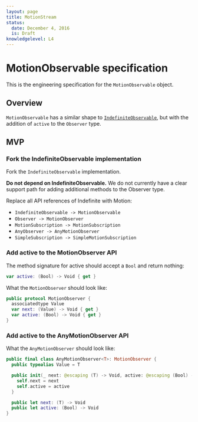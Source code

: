 ```yaml
---
layout: page
title: MotionStream
status:
  date: December 4, 2016
  is: Draft
knowledgelevel: L4
---
```


# MotionObservable specification

This is the engineering specification for the `MotionObservable` object.

## Overview

`MotionObservable` has a similar shape to [`IndefiniteObservable`](IndefiniteObservable), but with
the addition of `active` to the `Observer` type.

## MVP

### Fork the IndefiniteObservable implementation

Fork the `IndefiniteObservable` implementation.

**Do not depend on IndefiniteObservable.** We do not currently have a clear support path for adding
additional methods to the Observer type.

Replace all API references of Indefinite with Motion:

- `IndefiniteObservable -> MotionObservable`
- `Observer -> MotionObserver`
- `MotionSubscription -> MotionSubscription`
- `AnyObserver -> AnyMotionObserver`
- `SimpleSubscription -> SimpleMotionSubscription`

### Add active to the MotionObserver API

The method signature for active should accept a `Bool` and return nothing:

```swift
var active: (Bool) -> Void { get }
```

What the `MotionObserver` should look like:

```swift
public protocol MotionObserver {
  associatedtype Value
  var next: (Value) -> Void { get }
  var active: (Bool) -> Void { get }
}
```

### Add active to the AnyMotionObserver API

What the `AnyMotionObserver` should look like:

```swift
public final class AnyMotionObserver<T>: MotionObserver {
  public typealias Value = T

  public init(_ next: @escaping (T) -> Void, active: @escaping (Bool) -> Void) {
    self.next = next
    self.active = active
  }

  public let next: (T) -> Void
  public let active: (Bool) -> Void
}
```
